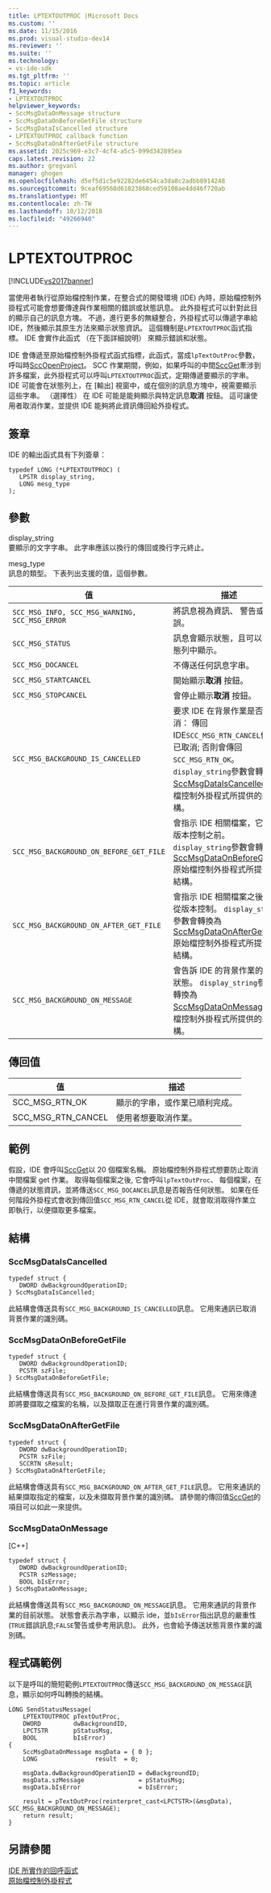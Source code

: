 ```yaml
---
title: LPTEXTOUTPROC |Microsoft Docs
ms.custom: ''
ms.date: 11/15/2016
ms.prod: visual-studio-dev14
ms.reviewer: ''
ms.suite: ''
ms.technology:
- vs-ide-sdk
ms.tgt_pltfrm: ''
ms.topic: article
f1_keywords:
- LPTEXTOUTPROC
helpviewer_keywords:
- SccMsgDataOnMessage structure
- SccMsgDataOnBeforeGetFile structure
- SccMsgDataIsCancelled structure
- LPTEXTOUTPROC callback function
- SccMsgDataOnAfterGetFile structure
ms.assetid: 2025c969-e3c7-4cf4-a5c5-099d342895ea
caps.latest.revision: 22
ms.author: gregvanl
manager: ghogen
ms.openlocfilehash: d5ef5d1c5e92282de6454ca3da8c2adbb8914248
ms.sourcegitcommit: 9ceaf69568d61023868ced59108ae4dd46f720ab
ms.translationtype: MT
ms.contentlocale: zh-TW
ms.lasthandoff: 10/12/2018
ms.locfileid: "49266940"
---
```

# <a name="lptextoutproc"></a>LPTEXTOUTPROC
[!INCLUDE[vs2017banner](../includes/vs2017banner.md)]

當使用者執行從原始檔控制作業，在整合式的開發環境 (IDE) 內時，原始檔控制外掛程式可能會想要傳達與作業相關的錯誤或狀態訊息。 此外掛程式可以針對此目的顯示自己的訊息方塊。 不過，進行更多的無縫整合，外掛程式可以傳遞字串給 IDE，然後顯示其原生方法來顯示狀態資訊。 這個機制是`LPTEXTOUTPROC`函式指標。 IDE 會實作此函式 （在下面詳細說明） 來顯示錯誤和狀態。  
  
 IDE 會傳遞至原始檔控制外掛程式函式指標，此函式，當成`lpTextOutProc`參數，呼叫時[SccOpenProject](../extensibility/sccopenproject-function.md)。 SCC 作業期間，例如，如果呼叫的中間[SccGet](../extensibility/sccget-function.md)牽涉到許多檔案，此外掛程式可以呼叫`LPTEXTOUTPROC`函式，定期傳遞要顯示的字串。 IDE 可能會在狀態列上，在 [輸出] 視窗中，或在個別的訊息方塊中，視需要顯示這些字串。 （選擇性） 在 IDE 可能是能夠顯示與特定訊息**取消** 按鈕。 這可讓使用者取消作業，並提供 IDE 能夠將此資訊傳回給外掛程式。  
  
## <a name="signature"></a>簽章  
 IDE 的輸出函式具有下列簽章：  
  
```cpp#  
typedef LONG (*LPTEXTOUTPROC) (  
   LPSTR display_string,  
   LONG mesg_type  
);  
```  
  
## <a name="parameters"></a>參數  
 display_string  
 要顯示的文字字串。 此字串應該以換行的傳回或換行字元終止。  
  
 mesg_type  
 訊息的類型。 下表列出支援的值，這個參數。  
  
|值|描述|  
|-----------|-----------------|  
|`SCC_MSG_INFO, SCC_MSG_WARNING, SCC_MSG_ERROR`|將訊息視為資訊、 警告或錯誤。|  
|`SCC_MSG_STATUS`|訊息會顯示狀態，且可以在狀態列中顯示。|  
|`SCC_MSG_DOCANCEL`|不傳送任何訊息字串。|  
|`SCC_MSG_STARTCANCEL`|開始顯示**取消** 按鈕。|  
|`SCC_MSG_STOPCANCEL`|會停止顯示**取消** 按鈕。|  
|`SCC_MSG_BACKGROUND_IS_CANCELLED`|要求 IDE 在背景作業是否要取消： 傳回 IDE`SCC_MSG_RTN_CANCEL`作業已取消; 否則會傳回`SCC_MSG_RTN_OK`。 `display_string`參數會轉換為[SccMsgDataIsCancelled](#LinkSccMsgDataIsCancelled)原始檔控制外掛程式所提供的結構。|  
|`SCC_MSG_BACKGROUND_ON_BEFORE_GET_FILE`|會指示 IDE 相關檔案，它會從版本控制之前。 `display_string`參數會轉換為[SccMsgDataOnBeforeGetFile](#LinkSccMsgDataOnBeforeGetFile)原始檔控制外掛程式所提供的結構。|  
|`SCC_MSG_BACKGROUND_ON_AFTER_GET_FILE`|會指示 IDE 相關檔案之後擷取從版本控制。 `display_string`參數會轉換為[SccMsgDataOnAfterGetFile](#LinkSccMsgDataOnAfterGetFile)原始檔控制外掛程式所提供的結構。|  
|`SCC_MSG_BACKGROUND_ON_MESSAGE`|會告訴 IDE 的背景作業的目前狀態。 `display_string`參數會轉換為[SccMsgDataOnMessage](#LinkSccMsgDataOnMessage)原始檔控制外掛程式所提供的結構。|  
  
## <a name="return-value"></a>傳回值  
  
|值|描述|  
|-----------|-----------------|  
|SCC_MSG_RTN_OK|顯示的字串，或作業已順利完成。|  
|SCC_MSG_RTN_CANCEL|使用者想要取消作業。|  
  
## <a name="example"></a>範例  
 假設，IDE 會呼叫[SccGet](../extensibility/sccget-function.md)以 20 個檔案名稱。 原始檔控制外掛程式想要防止取消中間檔案 get 作業。 取得每個檔案之後, 它會呼叫`lpTextOutProc`、 每個檔案，在傳遞的狀態資訊，並將傳送`SCC_MSG_DOCANCEL`訊息是否報告任何狀態。 如果在任何階段外掛程式會收到傳回值`SCC_MSG_RTN_CANCEL`從 IDE，就會取消取得作業立即執行，以便擷取更多檔案。  
  
## <a name="structures"></a>結構  
  
###  <a name="LinkSccMsgDataIsCancelled"></a> SccMsgDataIsCancelled  
  
```cpp#  
typedef struct {  
   DWORD dwBackgroundOperationID;  
} SccMsgDataIsCancelled;  
```  
  
 此結構會傳送具有`SCC_MSG_BACKGROUND_IS_CANCELLED`訊息。 它用來通訊已取消背景作業的識別碼。  
  
###  <a name="LinkSccMsgDataOnBeforeGetFile"></a> SccMsgDataOnBeforeGetFile  
  
```cpp#  
typedef struct {  
   DWORD dwBackgroundOperationID;  
   PCSTR szFile;  
} SccMsgDataOnBeforeGetFile;  
```  
  
 此結構會傳送具有`SCC_MSG_BACKGROUND_ON_BEFORE_GET_FILE`訊息。 它用來傳達即將要擷取之檔案的名稱，以及擷取正在進行背景作業的識別碼。  
  
###  <a name="LinkSccMsgDataOnAfterGetFile"></a> SccMsgDataOnAfterGetFile  
  
```cpp#  
typedef struct {  
   DWORD dwBackgroundOperationID;  
   PCSTR szFile;  
   SCCRTN sResult;  
} SccMsgDataOnAfterGetFile;  
```  
  
 此結構會傳送具有`SCC_MSG_BACKGROUND_ON_AFTER_GET_FILE`訊息。 它用來通訊的結果擷取指定的檔案，以及未擷取背景作業的識別碼。 請參閱的傳回值[SccGet](../extensibility/sccget-function.md)的項目可以如此一來提供。  
  
###  <a name="LinkSccMsgDataOnMessage"></a> SccMsgDataOnMessage  
 [C++]  
  
```  
typedef struct {  
   DWORD dwBackgroundOperationID;  
   PCSTR szMessage;  
   BOOL bIsError;  
} SccMsgDataOnMessage;  
```  
  
 此結構會傳送具有`SCC_MSG_BACKGROUND_ON_MESSAGE`訊息。 它用來通訊的背景作業的目前狀態。 狀態會表示為字串，以顯示 ide，並`bIsError`指出訊息的嚴重性 (`TRUE`錯誤訊息;`FALSE`警告或參考用訊息)。 此外，也會給予傳送狀態背景作業的識別碼。  
  
## <a name="code-example"></a>程式碼範例  
 以下是呼叫的簡短範例`LPTEXTOUTPROC`傳送`SCC_MSG_BACKGROUND_ON_MESSAGE`訊息，顯示如何呼叫轉換的結構。  
  
```cpp#  
LONG SendStatusMessage(  
    LPTEXTOUTPROC pTextOutProc,  
    DWORD         dwBackgroundID,  
    LPCTSTR       pStatusMsg,  
    BOOL          bIsError)  
{  
    SccMsgDataOnMessage msgData = { 0 };  
    LONG                result  = 0;  
  
    msgData.dwBackgroundOperationID = dwBackgroundID;  
    msgData.szMessage               = pStatusMsg;  
    msgData.bIsError                = bIsError;  
  
    result = pTextOutProc(reinterpret_cast<LPCTSTR>(&msgData), SCC_MSG_BACKGROUND_ON_MESSAGE);  
    return result;  
}  
```  
  
## <a name="see-also"></a>另請參閱  
 [IDE 所實作的回呼函式](../extensibility/callback-functions-implemented-by-the-ide.md)   
 [原始檔控制外掛程式](../extensibility/source-control-plug-ins.md)

